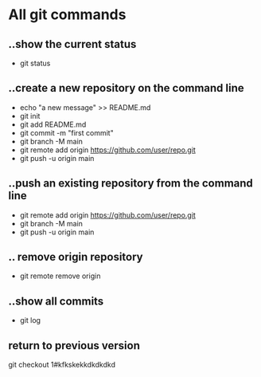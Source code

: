 # All git commands
## ..show the current status
* git status
## ..create a new repository on the command line
* echo "a new message" >> README.md
* git init
* git add README.md
* git commit -m "first commit"
* git branch -M main
* git remote add origin https://github.com/user/repo.git
* git push -u origin main
## ..push an existing repository from the command line
* git remote add origin https://github.com/user/repo.git
* git branch -M main
* git push -u origin main
## .. remove origin repository
* git remote remove origin
## ..show all commits
* git log
## return to previous version
git checkout 1#kfkskekkdkdkdkd
